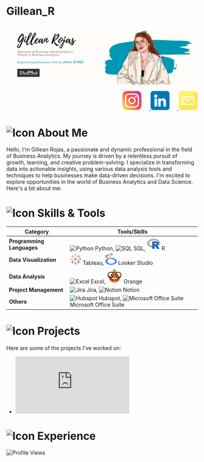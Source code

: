 # Gillean_R
![Banner](https://github.com/gilleanr/image-storage/blob/main/Texto%20del%20pa%CC%81rrafo.png)

<div align="right">
  <a href="https://www.instagram.com/gilleanalexandra/">
    <img src="https://github.com/gilleanr/image-storage/blob/main/instagram.png" alt="Instagram" width="50" style="margin-right: 20px;"/>
  </a>
  <a href="https://www.linkedin.com/in/gilleanrojas/">
    <img src="https://github.com/gilleanr/image-storage/blob/main/linkedin.png" alt="LinkedIn" width="50" style="margin-right: 20px;"/>
  </a>
  <a href="mailto:gilrojas@alumnos.uai.cl">
    <img src="https://github.com/gilleanr/image-storage/blob/main/correo-electronico.png" alt="Mail" width="50"/>
  </a>
</div>

# <img src="https://media.giphy.com/media/j2Bd0GlRetkMfLGR0i/giphy.gif?cid=ecf05e47apwhv3g01mzgioqnozssd5ypaokjnluc4cy5j1e5&ep=v1_stickers_search&rid=giphy.gif&ct=s" width="50" height="50" alt="Icon"/> About Me

Hello, I'm Gillean Rojas, a passionate and dynamic professional in the field of Business Analytics. My journey is driven by a relentless pursuit of growth, learning, and creative problem-solving. I specialize in transforming data into actionable insights, using various data analysis tools and techniques to help businesses make data-driven decisions. I'm excited to explore opportunities in the world of Business Analytics and Data Science. Here's a bit about me:

# <img src="https://media.giphy.com/media/Ab2khSl6PwyJKbN2IN/giphy.gif?cid=ecf05e47zlyvb6k6h6fhvf24tf4e4d7awc3v28cpv68omr8n&ep=v1_stickers_search&rid=giphy.gif&ct=s" width="50" height="50" alt="Icon"/> Skills & Tools

| Category               | Tools/Skills                     |
|------------------------|----------------------------------|
| **Programming Languages** | <img src="https://seeklogo.com/images/P/python-logo-A32636CAA3-seeklogo.com.png" alt="Python" width="30" height="30"/> Python, <img src="https://seeklogo.com/images/S/sql-logo-C370DEA066-seeklogo.com.png" alt="SQL" width="60"/> SQL, <img src="https://github.com/gilleanr/image-storage/blob/main/pngwing.com.png" alt="R" width="35"/> R                  |
| **Data Visualization** | <img src="https://github.com/gilleanr/image-storage/blob/main/tableau-software-seeklogo.svg" alt="Tableau" width="30" height="30"/> Tableau, <img src="https://github.com/gilleanr/image-storage/blob/main/google-looker-seeklogo.svg" alt="Looker Studio" width="30" height="30"/> Looker Studio    |
| **Data Analysis**      | <img src="https://seeklogo.com/images/M/microsoft-excel-logo-F8C90B4427-seeklogo.com.png" alt="Excel" width="30" height="30"/> Excel, <img src="https://github.com/gilleanr/image-storage/blob/main/Orange.png" alt="Orange" width="40" height="40"/> Orange                   |
| **Project Management** | <img src="https://seeklogo.com/images/J/jira-logo-FD39F795A7-seeklogo.com.png" alt="Jira" width="30" height="30"/> Jira, <img src="https://seeklogo.com/images/N/notion-app-logo-009B1538E8-seeklogo.com.png" alt="Notion" width="30" height="30"/> Notion                    |
| **Others**             | <img src="https://seeklogo.com/images/H/hubspot-logo-A06A6E0DF5-seeklogo.com.png" alt="Hubspot" width="30" height="30"/> Hubspot, <img src="https://seeklogo.com/images/M/microsoft-office-logo-8B0EF31E09-seeklogo.com.png" alt="Microsoft Office Suite" width="30" height="30"/> Microsoft Office Suite |

# <img src="https://media.giphy.com/media/ie6r1Ee6yeJQhrABy3/giphy.gif?cid=ecf05e47hwhn0m2nud4wio8j7mcpetdcm1132olhss0kka12&ep=v1_stickers_search&rid=giphy.gif&ct=s" width="50" height="50" alt="Icon"/> Projects

Here are some of the projects I've worked on:
- ![Caso Práctico Tasty S.A.](https://github.com/gilleanr/Proyectos-Magister-Business-Analytics/blob/main/Caso%20Pra%CC%81ctico%20Tasty%20S.A..pdf)

# <img src="https://media.giphy.com/media/lRq8bJcwkpkpDs823O/giphy.gif?cid=ecf05e47rdv7rtcdl1i0mcmcfesuhdw8580ylvyw95hck1qa&ep=v1_stickers_search&rid=giphy.gif&ct=s" width="50" height="50" alt="Icon"/> Experience



![Profile Views](https://komarev.com/ghpvc/?username=your-github-username&style=flat-square)
